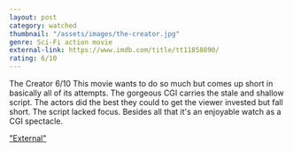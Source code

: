 ```yaml
---
layout: post
category: watched
thumbnail: "/assets/images/the-creator.jpg"
genre: Sci-Fi action movie
external-link: https://www.imdb.com/title/tt11858890/
rating: 6/10
---
```

The Creator
6/10
This movie wants to do so much but comes up short in basically all of its attempts. The gorgeous CGI carries the stale and shallow script. The actors did the best they could to get the viewer invested but fall short. The script lacked focus. Besides all that it's an enjoyable watch as a CGI spectacle.

["External"](https://www.imdb.com/title/tt11858890/)